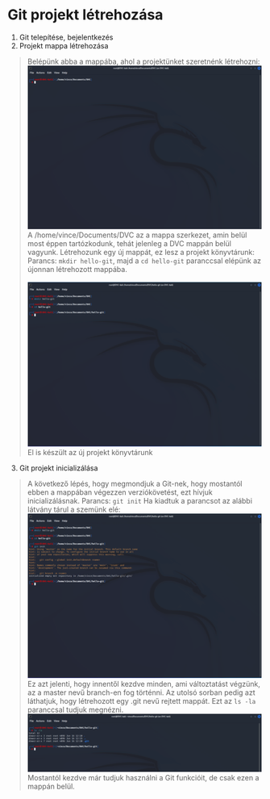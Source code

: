 # Git projekt létrehozása



1. Git telepítése, bejelentkezés
2. Projekt mappa létrehozása

> Belépünk abba a mappába, ahol a projektünket szeretnénk létrehozni:
> ![1work-dir](img/03-git-projekt-letrehozas/1.work-dir.png) <br>
> A /home/vince/Documents/DVC az a mappa szerkezet, amin belül most éppen tartózkodunk, tehát jelenleg a DVC mappán belül vagyunk.
> Létrehozunk egy új mappát, ez lesz a projekt könyvtárunk: Parancs: `mkdir hello-git`, majd a `cd hello-git` paranccsal elépünk az újonnan létrehozott mappába. <br> <br>
> ![2project-dir](img/03-git-projekt-letrehozas/2.project-dir.png) <br>
> El is készült az új projekt könyvtárunk

3. Git projekt inicializálása

> A következő lépés, hogy megmondjuk a Git-nek, hogy mostantól ebben a mappában végezzen verziókövetést, ezt hívjuk inicializálásnak. Parancs: `git init`
> Ha kiadtuk a parancsot az alábbi látvány tárul a szemünk elé: <br>
> ![git-init](img/03-git-projekt-letrehozas/3.git-init.png) <br>
> Ez azt jelenti, hogy innentől kezdve minden, ami változtatást végzünk, az a master nevű branch-en fog történni. Az utolsó sorban pedig azt láthatjuk, hogy létrehozott egy .git nevű rejtett mappát. Ezt az `ls -la` paranccsal tudjuk megnézni.
> ![git-init2](img/03-git-projekt-letrehozas/4.git-init2.png) <br>
> Mostantól kezdve már tudjuk használni a Git funkcióit, de csak ezen a mappán belül.